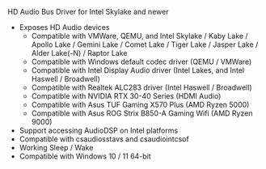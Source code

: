 HD Audio Bus Driver for Intel Skylake and newer

* Exposes HD Audio devices
	* Compatible with VMWare, QEMU, and Intel Skylake / Kaby Lake / Apollo Lake / Gemini Lake / Comet Lake / Tiger Lake / Jasper Lake / Alder Lake(-N) / Raptor Lake
	* Compatible with Windows default codec driver (QEMU / VMWare)
	* Compatible with Intel Display Audio driver (Intel Lakes, and Intel Haswell / Broadwell)
	* Compatible with Realtek ALC283 driver (Intel Haswell / Broadwell)
   	* Compatible with NVIDIA RTX 30-40 Series (HDMI Audio)
   	* Compatible with Asus TUF Gaming X570 Plus (AMD Ryzen 5000)
	* Compatible with Asus ROG Strix B850-A Gaming Wifi (AMD Ryzen 9000)
* Support accessing AudioDSP on Intel platforms
* Compatible with csaudiosstavs and csaudiointcsof
* Working Sleep / Wake
* Compatible with Windows 10 / 11 64-bit
